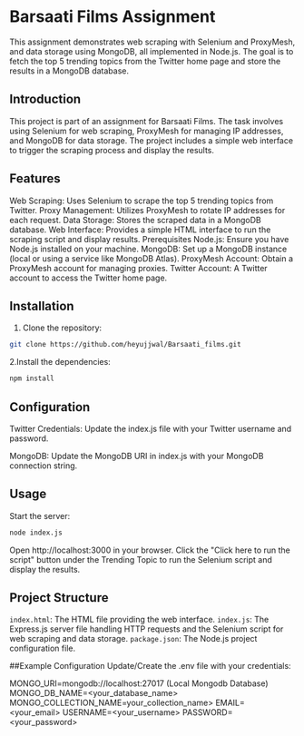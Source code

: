 # Barsaati Films Assignment
This assignment demonstrates web scraping with Selenium and ProxyMesh, and data storage using MongoDB, all implemented in Node.js. The goal is to fetch the top 5 trending topics from the Twitter home page and store the results in a MongoDB database.


## Introduction
This project is part of an assignment for Barsaati Films. The task involves using Selenium for web scraping, ProxyMesh for managing IP addresses, and MongoDB for data storage. The project includes a simple web interface to trigger the scraping process and display the results.

## Features
Web Scraping: Uses Selenium to scrape the top 5 trending topics from Twitter.
Proxy Management: Utilizes ProxyMesh to rotate IP addresses for each request.
Data Storage: Stores the scraped data in a MongoDB database.
Web Interface: Provides a simple HTML interface to run the scraping script and display results.
Prerequisites
Node.js: Ensure you have Node.js installed on your machine.
MongoDB: Set up a MongoDB instance (local or using a service like MongoDB Atlas).
ProxyMesh Account: Obtain a ProxyMesh account for managing proxies.
Twitter Account: A Twitter account to access the Twitter home page.

## Installation
1. Clone the repository:

 ```sh
git clone https://github.com/heyujjwal/Barsaati_films.git
```
2.Install the dependencies:
 ```sh
npm install
```
## Configuration
Twitter Credentials: Update the index.js file with your Twitter username and password.

MongoDB: Update the MongoDB URI in index.js with your MongoDB connection string.

## Usage
Start the server:
 ```sh
node index.js
```
Open http://localhost:3000 in your browser.
Click the "Click here to run the script" button under the Trending Topic to run the Selenium script and display the results.

## Project Structure
`index.html`: The HTML file providing the web interface.
`index.js`: The Express.js server file handling HTTP requests and the Selenium script for web scraping and data storage.
`package.json`: The Node.js project configuration file.


##Example Configuration
Update/Create the .env file with your credentials:


MONGO_URI=mongodb://localhost:27017   (Local Mongodb Database)
MONGO_DB_NAME=<your_database_name>
MONGO_COLLECTION_NAME=your_collection_name>
EMAIL=<your_email>
USERNAME=<your_username>
PASSWORD=<your_password>
